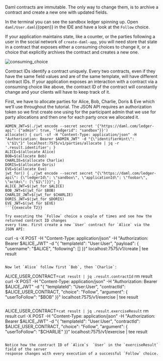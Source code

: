 Daml contracts are immutable. The only way to change them, is to archive a contract and create a new
one with updated fields.

In the terminal you can see the sandbox ledger spinning up. Open `daml/User.daml`{{open}} in the IDE
and have a look at the `Follow` choice.

If your application maintains state, like a counter, or the parties following a user in the social
network of `create-daml-app`, you will need store that state in a contract that exposes either a
consuming choices to change it, or a choice that explicitly archives the contract and creates a new
one.

![consuming_choice](assets/consuming_choice.png)

Contract IDs identify a contract uniquely. Every two contracts, even if they have the same field
values and are of the same template, will have different contract IDs. If your application exposes
an interaction with a contract via a consuming choice like above, the contract ID of the contract
will constantly change and your clients will have to keep track of it.

First, we have to allocate parties for Alice, Bob, Charlie, Doris & Eve which we’ll use throughout the tutorial. The
JSON API requires an authorization token so we first create one using
for the participant admin that we use for party allocations and then
one for each party once we allocated it.

```
ADMIN_JWT=$(./jwt encode --secret secret '{"https://daml.com/ledger-api": {"admin": true, "ledgerid": "sandbox"}}')
allocate() { curl -sf -H "Content-Type: application/json" -H "Authorization: Bearer $ADMIN_JWT" -d "{\"identifierHint\":
 \"$1\"}" localhost:7575/v1/parties/allocate | jq -r '.result.identifier'; }
ALICE=$(allocate Alice)
BOB=$(allocate Bob)
CHARLIE=$(allocate Charlie)
DORIS=$(allocate Doris)
EVE=$(allocate Eve)
jwt_for() { ./jwt encode --secret secret "{\"https://daml.com/ledger-api\": {\"ledgerId\": \"sandbox\", \"applicationId\": \"foobar\", \"actAs\": [\"$1\"]}}"; }
ALICE_JWT=$(jwt_for $ALICE)
BOB_JWT=$(jwt_for $BOB)
CHARLIE_JWT=$(jwt_for $CHARLIE)
DORIS_JWT=$(jwt_for $DORIS)
EVE_JWT=$(jwt_for $EVE)
```{{execute T2}}

Try executing the `Follow` choice a couple of times and see how the returned contract ID changes
every time. First create a new `User` contract for `Alice` via the JSON API:

```
curl -s -X POST -H "Content-Type: application/json" -H "Authorization: Bearer $ALICE_JWT" -d "{
  \"templateId\": \"User:User\",
  \"payload\": {
    \"username\": \"$ALICE\",
    \"following\": []
  }}" localhost:7575/v1/create | tee result
```{{execute T2}}

Now let `Alice` follow first `Bob`, then `Charlie`:

```
ALICE_USER_CONTRACT=`cat result | jq .result.contractId`
rm result
curl -X POST -H "Content-Type: application/json" -H "Authorization: Bearer $ALICE_JWT" -d "{
    \"templateId\": \"User:User\",
    \"contractId\": $ALICE_USER_CONTRACT,
    \"choice\": \"Follow\",
    \"argument\": {
        \"userToFollow\": \"$BOB\"
}}" localhost:7575/v1/exercise | tee result
```{{execute T2}}

```
ALICE_USER_CONTRACT=`cat result | jq .result.exerciseResult`
rm result
curl -X POST -H "Content-Type: application/json" -H "Authorization: Bearer $ALICE_JWT" -d "{
    \"templateId\": \"User:User\",
    \"contractId\": $ALICE_USER_CONTRACT,
    \"choice\": \"Follow\",
    \"argument\": {
        \"userToFollow\": \"$CHARLIE\"
}}" localhost:7575/v1/exercise | tee result
```{{execute T2}}

Notice how the contract ID of `Alice`s  `User` in the `exerciseResult` field of the server
response changes with every execution of a successful `Follow` choice.
